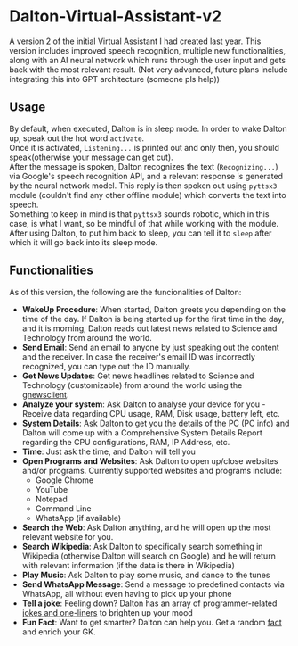 # Dalton-Virtual-Assistant-v2
A version 2 of the initial Virtual Assistant I had created last year. This version includes improved speech recognition, multiple new functionalities, along with an AI neural network which runs through the user input and gets back with the most relevant result. (Not very advanced, future plans include integrating this into GPT architecture (someone pls help))

## Usage
By default, when executed, Dalton is in sleep mode. In order to wake Dalton up, speak out the hot word `activate`.  
Once it is activated, `Listening...` is printed out and only then, you should speak(otherwise your message can get cut).  
After the message is spoken, Dalton recognizes the text  (`Recognizing...`)  via Google's speech recognition API, and a relevant response is generated by the neural network model.
This reply is then spoken out using `pyttsx3` module (couldn't find any other offline module) which converts the text into speech.  
Something to keep in mind is that `pyttsx3` sounds robotic, which in this case, is what I want, so be mindful of that while working with the module.  
After using Dalton, to put him back to sleep, you can tell it to `sleep` after which it will go back into its sleep mode.

## Functionalities
As of this version, the following are the funcionalities of Dalton:  
* __WakeUp Procedure__: When started, Dalton greets you depending on the time of the day. If Dalton is being started up for the first time in the day, and it is morning, Dalton reads out latest news related to Science and Technology from around the world.
* __Send Email__: Send an email to anyone by just speaking out the content and the receiver. In case the receiver's email ID was incorrectly recognized, you can type out the ID manually.
* __Get News Updates__: Get news headlines related to Science and Technology (customizable) from around the world using the [gnewsclient](https://pypi.org/project/gnewsclient/).
* __Analyze your system__: Ask Dalton to analyse your device for you - Receive data regarding CPU usage, RAM, Disk usage, battery left, etc.
* __System Details__: Ask Dalton to get you the details of the PC (PC info) and Dalton will come up with a Comprehensive System Details Report regarding the CPU configurations, RAM, IP Address, etc.
* __Time__: Just ask the time, and Dalton will tell you
* __Open Programs and Websites__: Ask Dalton to open up/close websites and/or programs. Currently supported websites and programs include:
  * Google Chrome
  * YouTube
  * Notepad
  * Command Line
  * WhatsApp (if available)
* __Search the Web__: Ask Dalton anything, and he will open up the most relevant website for you.
* __Search Wikipedia__: Ask Dalton to specifically search something in Wikipedia (otherwise Dalton will search on Google) and he will return with relevant information (if the data is there in Wikipedia)
* __Play Music__: Ask Dalton to play some music, and dance to the tunes
* __Send WhatsApp Message__: Send a message to predefined contacts via WhatsApp, all without even having to pick up your phone
* __Tell a joke__: Feeling down? Dalton has an array of programmer-related [jokes and one-liners](https://pypi.org/project/pyjokes/) to brighten up your mood
* __Fun Fact__: Want to get smarter? Dalton can help you. Get a random [fact](https://pypi.org/project/randfacts/) and enrich your GK.
